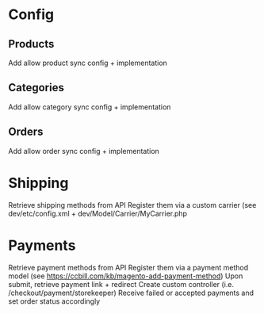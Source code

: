 
# Config

## Products
Add allow product sync config + implementation

## Categories
Add allow category sync config + implementation

## Orders
Add allow order sync config + implementation

# Shipping
Retrieve shipping methods from API 
Register them via a custom carrier (see dev/etc/config.xml + dev/Model/Carrier/MyCarrier.php

# Payments
Retrieve payment methods from API
Register them via a payment method model (see https://ccbill.com/kb/magento-add-payment-method)
Upon submit, retrieve payment link + redirect
Create custom controller (i.e. /checkout/payment/storekeeper)
Receive failed or accepted payments and set order status accordingly
